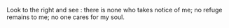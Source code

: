 Look to the right and see : there is none who takes notice of me; no refuge remains to me; no one cares for my soul.
